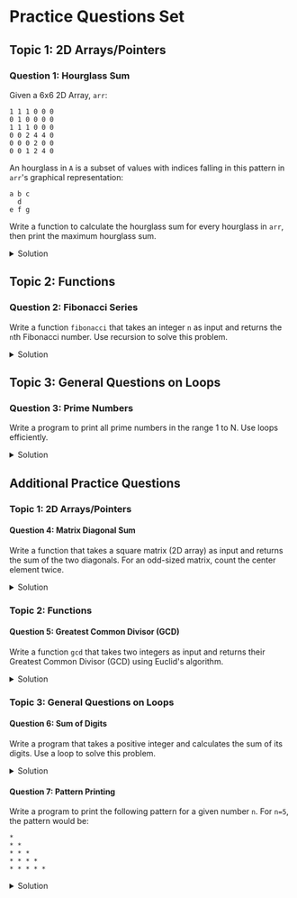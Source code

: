 # Practice Questions Set

## Topic 1: 2D Arrays/Pointers

### Question 1: Hourglass Sum
Given a 6x6 2D Array, `arr`:
```
1 1 1 0 0 0
0 1 0 0 0 0
1 1 1 0 0 0
0 0 2 4 4 0
0 0 0 2 0 0
0 0 1 2 4 0
```
An hourglass in `A` is a subset of values with indices falling in this pattern in `arr`'s graphical representation:
```
a b c
  d
e f g
```
Write a function to calculate the hourglass sum for every hourglass in `arr`, then print the maximum hourglass sum.

<details>
<summary>Solution</summary>

```cpp
#include <iostream>
#include <limits.h> // For INT_MIN

#define ROW 6
#define COL 6

// Function to find maximum hourglass sum
int findMaxHourglassSum(int arr[ROW][COL]) {
    int max_sum = INT_MIN;
    for (int i = 0; i < ROW - 2; i++) {
        for (int j = 0; j < COL - 2; j++) {
            int sum = (arr[i][j] + arr[i][j+1] + arr[i][j+2]) +
                      (arr[i+1][j+1]) +
                      (arr[i+2][j] + arr[i+2][j+1] + arr[i+2][j+2]);
            max_sum = sum > max_sum ? sum : max_sum;
        }
    }
    return max_sum;
}
```
</details>

## Topic 2: Functions

### Question 2: Fibonacci Series
Write a function `fibonacci` that takes an integer `n` as input and returns the `n`th Fibonacci number. Use recursion to solve this problem.

<details>
<summary>Solution</summary>

```cpp
#include <iostream>

int fibonacci(int n) {
    if (n <= 1)
        return n;
    return fibonacci(n-1) + fibonacci(n-2);
}
```
</details>

## Topic 3: General Questions on Loops

### Question 3: Prime Numbers
Write a program to print all prime numbers in the range 1 to N. Use loops efficiently.

<details>
<summary>Solution</summary>

```cpp
#include <iostream>

void printPrimes(int N) {
    int i, j, isPrime;
    for (i = 2; i <= N; i++) {
        isPrime = 1;
        for (j = 2; j * j <= i; j++) {
            if (i % j == 0) {
                isPrime = 0;
                break;
            }
        }
        if (isPrime)
            cout << i << " ";
    }
}
```
</details>

## Additional Practice Questions

### Topic 1: 2D Arrays/Pointers

#### Question 4: Matrix Diagonal Sum
Write a function that takes a square matrix (2D array) as input and returns the sum of the two diagonals. For an odd-sized matrix, count the center element twice.

<details>
<summary>Solution</summary>

```cpp
#include <iostream>

int diagonalSum(int** matrix, int n) {
    int sum = 0;
    for (int i = 0; i < n; i++) {
        sum += matrix[i][i]; // Primary diagonal
        sum += matrix[i][n-i-1]; // Secondary diagonal
    }
    if (n % 2 == 1) {
        sum -= matrix[n/2][n/2]; // Subtract the center element once if n is odd
    }
    return sum;
}
```
</details>

### Topic 2: Functions

#### Question 5: Greatest Common Divisor (GCD)
Write a function `gcd` that takes two integers as input and returns their Greatest Common Divisor (GCD) using Euclid's algorithm.

<details>
<summary>Solution</summary>

```cpp
#include <iostream>

int gcd(int a, int b) {
    if (b == 0)
        return a;
    return gcd(b, a % b);
}
```
</details>

### Topic 3: General Questions on Loops

#### Question 6: Sum of Digits
Write a program that takes a positive integer and calculates the sum of its digits. Use a loop to solve this problem.

<details>
<summary>Solution</summary>

```cpp
#include <iostream>

int sumOfDigits(int n) {
    int sum = 0;
    while (n != 0) {
        sum += n % 10;
        n /= 10;
    }
    return sum;
}
```
</details>

#### Question 7: Pattern Printing
Write a program to print the following pattern for a given number `n`. For `n=5`, the pattern would be:

```
*
* *
* * *
* * * *
* * * * *
```

<details>
<summary>Solution</summary>

```cpp
#include <stdio.h>

void printPattern(int n) {
    for (int i = 1; i <= n; i++) {
        for (int j = 1; j <= i; j++) {
            cout << "* ";
        }
        cout << "\n";
    }
}
```
</details>